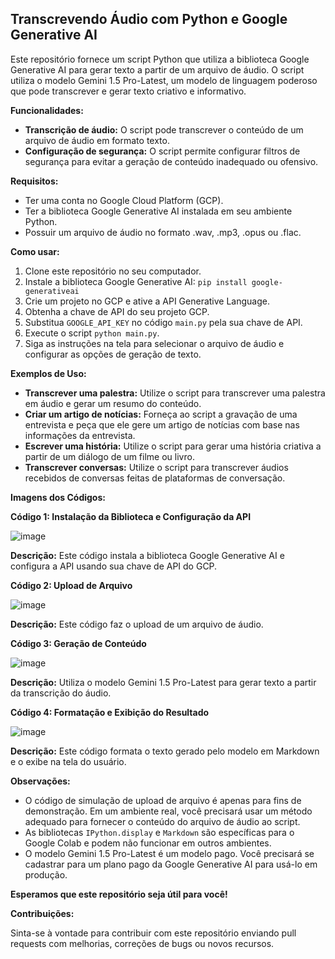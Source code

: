 ## Transcrevendo Áudio com Python e Google Generative AI

Este repositório fornece um script Python que utiliza a biblioteca Google Generative AI para gerar texto a partir de um arquivo de áudio. O script utiliza o modelo Gemini 1.5 Pro-Latest, um modelo de linguagem poderoso que pode transcrever e gerar texto criativo e informativo.

**Funcionalidades:**

* **Transcrição de áudio:** O script pode transcrever o conteúdo de um arquivo de áudio em formato texto.
* **Configuração de segurança:** O script permite configurar filtros de segurança para evitar a geração de conteúdo inadequado ou ofensivo.

**Requisitos:**

* Ter uma conta no Google Cloud Platform (GCP).
* Ter a biblioteca Google Generative AI instalada em seu ambiente Python.
* Possuir um arquivo de áudio no formato .wav, .mp3, .opus ou .flac.

**Como usar:**

1. Clone este repositório no seu computador.
2. Instale a biblioteca Google Generative AI: `pip install google-generativeai`
3. Crie um projeto no GCP e ative a API Generative Language.
4. Obtenha a chave de API do seu projeto GCP.
5. Substitua `GOOGLE_API_KEY` no código `main.py` pela sua chave de API.
6. Execute o script `python main.py`.
7. Siga as instruções na tela para selecionar o arquivo de áudio e configurar as opções de geração de texto.

**Exemplos de Uso:**

* **Transcrever uma palestra:** Utilize o script para transcrever uma palestra em áudio e gerar um resumo do conteúdo.
* **Criar um artigo de notícias:** Forneça ao script a gravação de uma entrevista e peça que ele gere um artigo de notícias com base nas informações da entrevista.
* **Escrever uma história:** Utilize o script para gerar uma história criativa a partir de um diálogo de um filme ou livro.
* **Transcrever conversas:** Utilize o script para transcrever áudios recebidos de conversas feitas de plataformas de conversação.

**Imagens dos Códigos:**

**Código 1: Instalação da Biblioteca e Configuração da API**

![image](https://github.com/leolpc21/voz_para_todos/assets/43275999/0634c322-5a67-48a3-80cf-ad9c15f06160)

**Descrição:** Este código instala a biblioteca Google Generative AI e configura a API usando sua chave de API do GCP.

**Código 2: Upload de Arquivo**

![image](https://github.com/leolpc21/voz_para_todos/assets/43275999/82f774df-c3e8-460e-a449-bc612e94fdc0)

**Descrição:** Este código faz o upload de um arquivo de áudio.

**Código 3: Geração de Conteúdo**

![image](https://github.com/leolpc21/voz_para_todos/assets/43275999/4eac3103-e1eb-43a7-8526-0eb3e405a066)

**Descrição:** Utiliza o modelo Gemini 1.5 Pro-Latest para gerar texto a partir da transcrição do áudio.

**Código 4: Formatação e Exibição do Resultado**

![image](https://github.com/leolpc21/voz_para_todos/assets/43275999/b7a1fbd7-1602-4770-a743-48fa2b01c188)

**Descrição:** Este código formata o texto gerado pelo modelo em Markdown e o exibe na tela do usuário.

**Observações:**

* O código de simulação de upload de arquivo é apenas para fins de demonstração. Em um ambiente real, você precisará usar um método adequado para fornecer o conteúdo do arquivo de áudio ao script.
* As bibliotecas `IPython.display` e `Markdown` são específicas para o Google Colab e podem não funcionar em outros ambientes.
* O modelo Gemini 1.5 Pro-Latest é um modelo pago. Você precisará se cadastrar para um plano pago da Google Generative AI para usá-lo em produção.

**Esperamos que este repositório seja útil para você!**

**Contribuições:**

Sinta-se à vontade para contribuir com este repositório enviando pull requests com melhorias, correções de bugs ou novos recursos.
